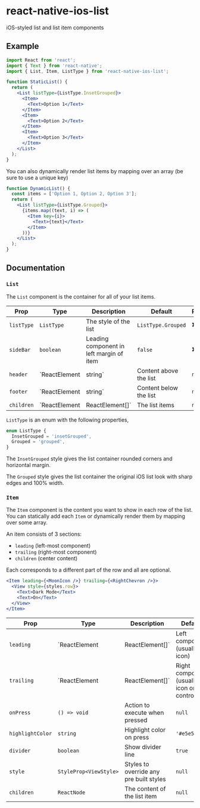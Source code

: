 # react-native-ios-list

iOS-styled list and list item components

<!-- ## Installation

```console
yarn add react-native-ios-list
``` -->

## Example

```jsx
import React from 'react';
import { Text } from 'react-native';
import { List, Item, ListType } from 'react-native-ios-list';

function StaticList() {
  return (
    <List listType={ListType.InsetGrouped}>
      <Item>
        <Text>Option 1</Text>
      </Item>
      <Item>
        <Text>Option 2</Text>
      </Item>
      <Item>
        <Text>Option 3</Text>
      </Item>
    </List>
  );
}
```

You can also dynamically render list items by mapping over an array (be sure to use a unique key)

```jsx
function DynamicList() {
  const items = ['Option 1, Option 2, Option 3'];
  return (
    <List listType={ListType.Grouped}>
      {items.map((text, i) => (
        <Item key={i}>
          <Text>{text}</Text>
        </Item>
      ))}
    </List>
  );
}
```

## Documentation

### `List`

The `List` component is the container for all of your list items.

| Prop       | Type                     | Description                              | Default                | Required                 |
| ---------- | ------------------------ | ---------------------------------------- | ---------------------- | ------------------------ |
| `listType` | `ListType`               | The style of the list                    | `ListType.Grouped`     | :heavy_multiplication_x: |
| `sideBar`  | `boolean`                | Leading component in left margin of item | `false`                | :heavy_multiplication_x: |
| `header`   | `ReactElement<any> | string`                                  | Content above the list | `null`                   | :heavy_check_mark: |
| `footer`   | `ReactElement<any> | string`                                  | Content below the list | `null`                   | :heavy_check_mark: |
| `children` | `ReactElement<ItemProps> | ReactElement<ItemProps>[]`               | The list items         | `null`                   | :heavy_check_mark: |

`ListType` is an enum with the following properties,

```jsx
enum ListType {
  InsetGrouped = 'insetGrouped',
  Grouped = 'grouped',
}
```

The `InsetGrouped` style gives the list container rounded corners and horizontal margin.

The `Grouped` style gives the list container the original iOS list look with sharp edges and 100% width.

### `Item`

The `Item` component is the content you want to show in each row of the list. You can statically add each `Item` or dynamically render them by mapping over some array.

An item consists of 3 sections:

- `leading` (left-most component)
- `trailing` (right-most component)
- `children` (center content)

Each corresponds to a different part of the row and all are optional.

```jsx
<Item leading={<MoonIcon />} trailing={<RightChevron />}>
  <View style={styles.row}>
    <Text>Dark Mode</Text>
    <Text>On</Text>
  </View>
</Item>
```

| Prop             | Type                   | Description                             | Default                                      | Required                 |
| ---------------- | ---------------------- | --------------------------------------- | -------------------------------------------- | ------------------------ | 
| `leading`        | `ReactElement<any> | ReactElement<any>[]`                    | Left component (usually an icon)             | `null`                   | :heavy_multiplication_x: |
| `trailing`       | `ReactElement<any> | ReactElement<any>[]`                    | Right component (usually an icon or control) | `null`                   | :heavy_multiplication_x: |
| `onPress`        | `() => void`           | Action to execute when pressed          | `null`                                       | :heavy_multiplication_x: |
| `highlightColor` | `string`               | Highlight color on press                | `'#e5e5ea'`                                  | :heavy_multiplication_x: |
| `divider`        | `boolean`              | Show divider line                       | `true`                                       | :heavy_multiplication_x: |
| `style`          | `StyleProp<ViewStyle>` | Styles to override any pre built styles | `null`                                       | :heavy_multiplication_x: |
| `children`       | `ReactNode`            | The content of the list item            | `null`                                       | :heavy_multiplication_x: |

